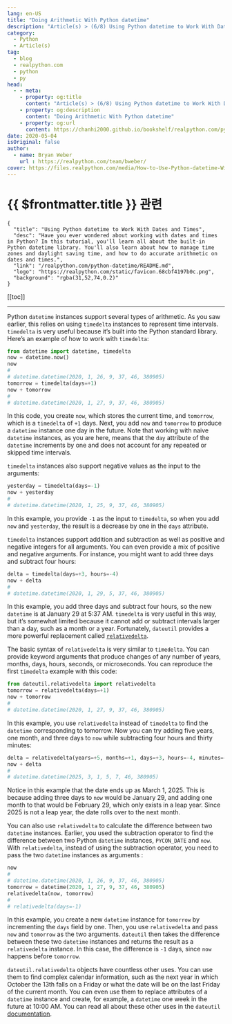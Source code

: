 ```yaml
---
lang: en-US
title: "Doing Arithmetic With Python datetime"
description: "Article(s) > (6/8) Using Python datetime to Work With Dates and Times"
category:
  - Python
  - Article(s)
tag:
  - blog
  - realpython.com
  - python
  - py
head:
  - - meta:
    - property: og:title
      content: "Article(s) > (6/8) Using Python datetime to Work With Dates and Times"
    - property: og:description
      content: "Doing Arithmetic With Python datetime"
    - property: og:url
      content: https://chanhi2000.github.io/bookshelf/realpython.com/python-datetime/doing-arithmetic-with-python-datetime.html
date: 2020-05-04
isOriginal: false
author:
  - name: Bryan Weber
    url : https://realpython.com/team/bweber/
cover: https://files.realpython.com/media/How-to-Use-Python-datetime-With-Examples_Watermarked.2676ca0aacf2.jpg
---
```


# {{ $frontmatter.title }} 관련

```component VPCard
{
  "title": "Using Python datetime to Work With Dates and Times",
  "desc": "Have you ever wondered about working with dates and times in Python? In this tutorial, you'll learn all about the built-in Python datetime library. You'll also learn about how to manage time zones and daylight saving time, and how to do accurate arithmetic on dates and times.",
  "link": "/realpython.com/python-datetime/README.md",
  "logo": "https://realpython.com/static/favicon.68cbf4197b0c.png",
  "background": "rgba(31,52,74,0.2)"
}
```

[[toc]]

---

<SiteInfo
  name="Using Python datetime to Work With Dates and Times"
  desc="Have you ever wondered about working with dates and times in Python? In this tutorial, you'll learn all about the built-in Python datetime library. You'll also learn about how to manage time zones and daylight saving time, and how to do accurate arithmetic on dates and times."
  url="https://realpython.com/python-datetime#doing-arithmetic-with-python-datetime"
  logo="https://realpython.com/static/favicon.68cbf4197b0c.png"
  preview="https://files.realpython.com/media/How-to-Use-Python-datetime-With-Examples_Watermarked.2676ca0aacf2.jpg"/>

Python `datetime` instances support several types of arithmetic. As you saw earlier, this relies on using `timedelta` instances to represent time intervals. `timedelta` is very useful because it’s built into the Python standard library. Here’s an example of how to work with `timedelta`:

```py
from datetime import datetime, timedelta
now = datetime.now()
now
# 
# datetime.datetime(2020, 1, 26, 9, 37, 46, 380905)
tomorrow = timedelta(days=+1)
now + tomorrow
# 
# datetime.datetime(2020, 1, 27, 9, 37, 46, 380905)
```

In this code, you create `now`, which stores the current time, and `tomorrow`, which is a `timedelta` of `+1` days. Next, you add `now` and `tomorrow` to produce a `datetime` instance one day in the future. Note that working with naive `datetime` instances, as you are here, means that the `day` attribute of the `datetime` increments by one and does not account for any repeated or skipped time intervals.

`timedelta` instances also support negative values as the input to the arguments:

```py
yesterday = timedelta(days=-1)
now + yesterday
# 
# datetime.datetime(2020, 1, 25, 9, 37, 46, 380905)
```

In this example, you provide `-1` as the input to `timedelta`, so when you add `now` and `yesterday`, the result is a decrease by one in the `days` attribute.

`timedelta` instances support addition and subtraction as well as positive and negative integers for all arguments. You can even provide a mix of positive and negative arguments. For instance, you might want to add three days and subtract four hours:

```py
delta = timedelta(days=+3, hours=-4)
now + delta
# 
# datetime.datetime(2020, 1, 29, 5, 37, 46, 380905)
```

In this example, you add three days and subtract four hours, so the new `datetime` is at January 29 at 5:37 AM. `timedelta` is very useful in this way, but it’s somewhat limited because it cannot add or subtract intervals larger than a day, such as a month or a year. Fortunately, `dateutil` provides a more powerful replacement called [<VPIcon icon="fas fa-globe"/>`relativedelta`](https://dateutil.readthedocs.io/en/stable/relativedelta.html).

The basic syntax of `relativedelta` is very similar to `timedelta`. You can provide keyword arguments that produce changes of any number of years, months, days, hours, seconds, or microseconds. You can reproduce the first `timedelta` example with this code:

```py
from dateutil.relativedelta import relativedelta
tomorrow = relativedelta(days=+1)
now + tomorrow
# 
# datetime.datetime(2020, 1, 27, 9, 37, 46, 380905)
```

In this example, you use `relativedelta` instead of `timedelta` to find the `datetime` corresponding to tomorrow. Now you can try adding five years, one month, and three days to `now` while subtracting four hours and thirty minutes:

```py
delta = relativedelta(years=+5, months=+1, days=+3, hours=-4, minutes=-30)
now + delta
# 
# datetime.datetime(2025, 3, 1, 5, 7, 46, 380905)
```

Notice in this example that the date ends up as March 1, 2025. This is because adding three days to `now` would be January 29, and adding one month to that would be February 29, which only exists in a leap year. Since 2025 is not a leap year, the date rolls over to the next month.

You can also use `relativedelta` to calculate the difference between two `datetime` instances. Earlier, you used the subtraction operator to find the difference between two Python `datetime` instances, `PYCON_DATE` and `now`. With `relativedelta`, instead of using the subtraction operator, you need to pass the two `datetime` instances as arguments :

```py
now
# 
# datetime.datetime(2020, 1, 26, 9, 37, 46, 380905)
tomorrow = datetime(2020, 1, 27, 9, 37, 46, 380905)
relativedelta(now, tomorrow)
# 
# relativedelta(days=-1)
```

In this example, you create a new `datetime` instance for `tomorrow` by incrementing the `days` field by one. Then, you use `relativedelta` and pass `now` and `tomorrow` as the two arguments. `dateutil` then takes the difference between these two `datetime` instances and returns the result as a `relativedelta` instance. In this case, the difference is `-1` days, since `now` happens before `tomorrow`.

`dateutil.relativedelta` objects have countless other uses. You can use them to find complex calendar information, such as the next year in which October the 13th falls on a Friday or what the date will be on the last Friday of the current month. You can even use them to replace attributes of a `datetime` instance and create, for example, a `datetime` one week in the future at 10:00 AM. You can read all about these other uses in the `dateutil` [<VPIcon icon="fas fa-globe"/>documentation](https://dateutil.readthedocs.io/en/stable/examples.html#relativedelta-examples).

